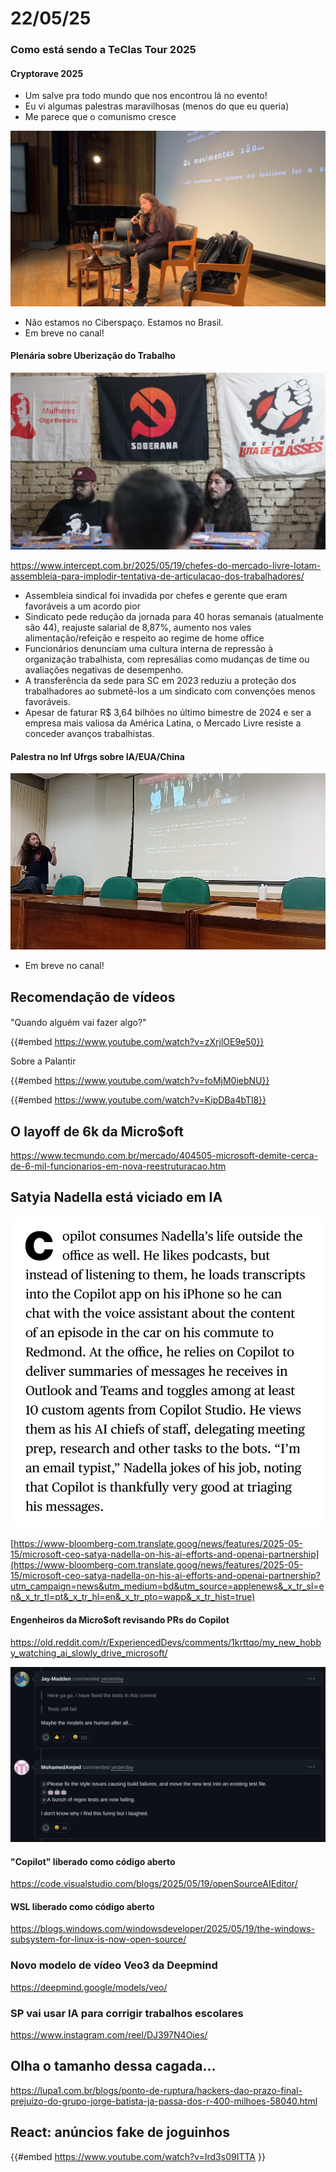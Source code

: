 # 22/05/25

### Como está sendo a TeClas Tour 2025

#### Cryptorave 2025

- Um salve pra todo mundo que nos encontrou lá no evento!
- Eu vi algumas palestras maravilhosas (menos do que eu queria)
- Me parece que o comunismo cresce

![Screenshot from 2025-05-22 14-15-24.png](./22_05_25/Screenshot%20from%202025-05-22%2014-15-24.png)

- Não estamos no Ciberspaço. Estamos no Brasil.
- Em breve no canal!

#### Plenária sobre Uberização do Trabalho

![plenaria.JPG](./22_05_25/plenaria.JPG)

<https://www.intercept.com.br/2025/05/19/chefes-do-mercado-livre-lotam-assembleia-para-implodir-tentativa-de-articulacao-dos-trabalhadores/>

- Assembleia sindical foi invadida por chefes e gerente que eram favoráveis a um acordo pior
- Sindicato pede redução da jornada para 40 horas semanais (atualmente são 44), reajuste salarial de 8,87%, aumento nos vales alimentação/refeição e respeito ao regime de home office
- Funcionários denunciam uma cultura interna de repressão à organização trabalhista, com represálias como mudanças de time ou avaliações negativas de desempenho.
- A transferência da sede para SC em 2023 reduziu a proteção dos trabalhadores ao submetê-los a um sindicato com convenções menos favoráveis.
- Apesar de faturar R$ 3,64 bilhões no último bimestre de 2024 e ser a empresa mais valiosa da América Latina, o Mercado Livre resiste a conceder avanços trabalhistas.

#### Palestra no Inf Ufrgs sobre IA/EUA/China

![Screenshot from 2025-05-22 15-36-12.png](./22_05_25/Screenshot%20from%202025-05-22%2015-36-12.png)

- Em breve no canal!

## Recomendação de vídeos

####

"Quando alguém vai fazer algo?"

{{#embed https://www.youtube.com/watch?v=zXrjlOE9e50}}

Sobre a Palantir

{{#embed https://www.youtube.com/watch?v=foMjM0iebNU}}

{{#embed https://www.youtube.com/watch?v=KipDBa4bTl8}}

## O layoff de 6k da Micro$oft

<https://www.tecmundo.com.br/mercado/404505-microsoft-demite-cerca-de-6-mil-funcionarios-em-nova-reestruturacao.htm>

## Satyia Nadella está viciado em IA

![image.png](./22_05_25/image.png)

[https://www-bloomberg-com.translate.goog/news/features/2025-05-15/microsoft-ceo-satya-nadella-on-his-ai-efforts-and-openai-partnership](https://www-bloomberg-com.translate.goog/news/features/2025-05-15/microsoft-ceo-satya-nadella-on-his-ai-efforts-and-openai-partnership?utm_campaign=news&utm_medium=bd&utm_source=applenews&_x_tr_sl=en&_x_tr_tl=pt&_x_tr_hl=en&_x_tr_pto=wapp&_x_tr_hist=true)

#### Engenheiros da Micro$oft revisando PRs do Copilot

<https://old.reddit.com/r/ExperiencedDevs/comments/1krttqo/my_new_hobby_watching_ai_slowly_drive_microsoft/>

![image (2).png](./22_05_25/image2.png)

#### "Copilot" liberado como código aberto

<https://code.visualstudio.com/blogs/2025/05/19/openSourceAIEditor/>

#### WSL liberado como código aberto

<https://blogs.windows.com/windowsdeveloper/2025/05/19/the-windows-subsystem-for-linux-is-now-open-source/>

### Novo modelo de vídeo Veo3 da Deepmind

<https://deepmind.google/models/veo/>

### SP vai usar IA para corrigir trabalhos escolares

<https://www.instagram.com/reel/DJ397N4Oies/>

## Olha o tamanho dessa cagada...

<https://lupa1.com.br/blogs/ponto-de-ruptura/hackers-dao-prazo-final-prejuizo-do-grupo-jorge-batista-ja-passa-dos-r-400-milhoes-58040.html>

## React: anúncios fake de joguinhos

{{#embed https://www.youtube.com/watch?v=Ird3s09ITTA }}
